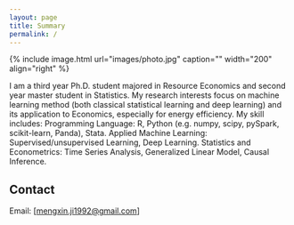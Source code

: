 ```yaml
---
layout: page
title: Summary
permalink: /
---
```


{% include image.html url="images/photo.jpg" caption="" width="200" align="right" %}

I am a third year Ph.D. student majored in Resource Economics and second year master student in Statistics. My research interests focus on machine learning method (both classical statistical learning and deep learning) and its application to Economics, especially for energy efficiency. My skill includes:
Programming Language: R, Python (e.g. numpy, scipy, pySpark, scikit-learn, Panda), Stata.
Applied Machine Learning: Supervised/unsupervised Learning, Deep Learning.
Statistics and Econometrics: Time Series Analysis, Generalized Linear Model, Causal Inference.

## Contact

Email: [mengxin.ji1992@gmail.com]


